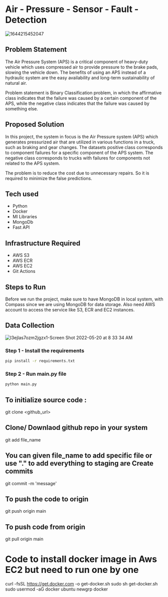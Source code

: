 # Air - Pressure - Sensor - Fault - Detection

![1644215452047](https://user-images.githubusercontent.com/105154672/233306250-f0ee47f1-4af1-4d9f-a92d-44bbe5450ae2.png)

## Problem Statement

The Air Pressure System (APS) is a critical component of heavy-duty vehicle which uses compressed air to provide pressure to the brake pads, slowing the vehicle down. The benefits of using an APS instead of a hydraulic system are the easy availability and long-term sustainability of natural air.

Problem statement is Binary Classification problem, in which the affirmative class indicates that the failure was caused by a certain component of the APS, while the negative class indicates that the failure was caused by something else.

## Proposed Solution

In this project, the system in focus is the Air Pressure system (APS) which generates pressurized air that are utilized in various functions in a truck, such as braking and gear changes. The datasets positive class corresponds to component failures for a specific component of the APS system. The negative class corresponds to trucks with failures for components not related to the APS system.

The problem is to reduce the cost due to unnecessary repairs. So it is required to minimize the false predictions.

## Tech used
- Python 
- Docker
- Ml Libraries
- MongoDb
- Fast API

## Infrastructure Required
- AWS S3
- AWS ECR
- AWS EC2
- Git Actions

## Steps to Run

Before we run the project, make sure to have MongoDB in local system, with Compass since we are using MongoDB for data storage. Also need AWS account to access the service like S3, ECR and EC2 instances.

## Data Collection

![l3ejlas7ozm2jgzx1-Screen Shot 2022-05-20 at 8 33 34 AM](https://user-images.githubusercontent.com/105154672/233316308-cd1e2327-da4e-4075-85d5-2af927f9e790.jpg)


### Step 1 - Install the requirements

```bash
pip install -r requirements.txt
```

### Step 2 - Run main.py file

```bash
python main.py
```

## To initialize source code :

git clone <github_url>

## Clone/ Downlaod github repo in your system

git add file_name

## You can given file_name to add specific file or use "." to add everything to staging are Create commits

git commit -m 'message'

## To push the code to origin 

git push origin main

## To push code from origin

git pull origin main

# Code to install docker image in Aws EC2 but need to run one by one

curl -fsSL https://get.docker.com -o get-docker.sh
sudo sh get-docker.sh
sudo usermod -aG docker ubuntu
newgrp docker


